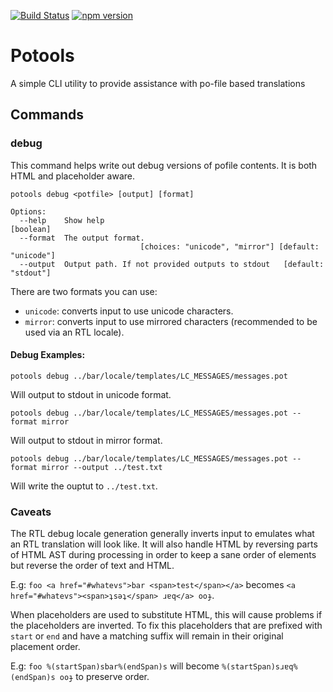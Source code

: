[![Build Status](https://travis-ci.org/mozilla/potools.svg?branch=master)](https://travis-ci.org/mozilla/potools)
[![npm version](https://badge.fury.io/js/potools.svg)](https://badge.fury.io/js/potools)

# Potools

A simple CLI utility to provide assistance with po-file based translations

## Commands

### debug

This command helps write out debug versions of pofile contents. It is both HTML
and placeholder aware.

```
potools debug <potfile> [output] [format]

Options:
  --help    Show help                                                  [boolean]
  --format  The output format.
                             [choices: "unicode", "mirror"] [default: "unicode"]
  --output  Output path. If not provided outputs to stdout   [default: "stdout"]
```

There are two formats you can use:

* `unicode`: converts input to use unicode characters.
* `mirror`: converts input to use mirrored characters (recommended to be used via an RTL locale).

#### Debug Examples:

```
potools debug ../bar/locale/templates/LC_MESSAGES/messages.pot
```

Will output to stdout in unicode format.

```
potools debug ../bar/locale/templates/LC_MESSAGES/messages.pot --format mirror
```

Will output to stdout in mirror format.

```
potools debug ../bar/locale/templates/LC_MESSAGES/messages.pot --format mirror --output ../test.txt
```

Will write the ouptut to `../test.txt`.

### Caveats 

The RTL debug locale generation generally inverts input to emulates what an RTL translation will look like. 
It will also handle HTML by reversing parts of HTML AST during processing in order to keep a sane order of elements 
but reverse the order of text and HTML.

E.g: `foo <a href="#whatevs">bar <span>test</span></a>` becomes `<a href="#whatevs"><span>ʇsǝʇ</span> ɹɐq</a> ooɟ`.

When placeholders are used to substitute HTML, this will cause problems if the placeholders are inverted. To fix this placeholders that are prefixed with `start` or `end` and have a matching suffix will remain in their original placement 
order.

E.g: `foo %(startSpan)sbar%(endSpan)s` will become `%(startSpan)sɹɐq%(endSpan)s ooɟ` to preserve order.
